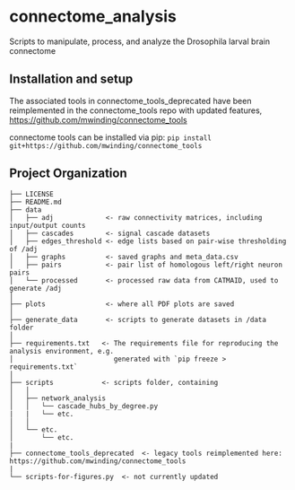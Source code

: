 connectome_analysis
==============================
Scripts to manipulate, process, and analyze the Drosophila larval brain connectome

Installation and setup
--------
The associated tools in connectome_tools_deprecated have been reimplemented in the connectome_tools repo with updated features, https://github.com/mwinding/connectome_tools

connectome tools can be installed via pip:
``pip install git+https://github.com/mwinding/connectome_tools``

Project Organization
------------
```
├── LICENSE
├── README.md
├── data
│   ├── adj             <- raw connectivity matrices, including input/output counts
│   ├── cascades        <- signal cascade datasets
│   ├── edges_threshold <- edge lists based on pair-wise thresholding of /adj
│   ├── graphs          <- saved graphs and meta_data.csv
│   ├── pairs           <- pair list of homologous left/right neuron pairs
│   └── processed       <- processed raw data from CATMAID, used to generate /adj
│
├── plots               <- where all PDF plots are saved
│
├── generate_data       <- scripts to generate datasets in /data folder
│
├── requirements.txt   <- The requirements file for reproducing the analysis environment, e.g.
│                         generated with `pip freeze > requirements.txt`
│
├── scripts            <- scripts folder, containing 
│   │
│   ├── network_analysis
│   │   └── cascade_hubs_by_degree.py
|   |   └── etc.
│   │
│   └── etc.
│       └── etc.
|
├── connectome_tools_deprecated  <- legacy tools reimplemented here: https://github.com/mwinding/connectome_tools
|
└── scripts-for-figures.py  <- not currently updated
```
